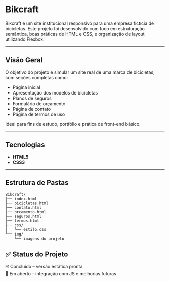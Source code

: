 # Bikcraft

Bikcraft é um site institucional responsivo para uma empresa fictícia de bicicletas. Este projeto foi desenvolvido com foco em estruturação semântica, boas práticas de HTML e CSS, e organização de layout utilizando Flexbox.

---

##  Visão Geral

O objetivo do projeto é simular um site real de uma marca de bicicletas, com seções completas como:

- Página inicial
- Apresentação dos modelos de bicicletas
- Planos de seguros
- Formulário de orçamento
- Página de contato
- Página de termos de uso

Ideal para fins de estudo, portfólio e prática de front-end básico.

---

##  Tecnologias

- **HTML5**  
- **CSS3**  

---

##  Estrutura de Pastas

```
Bikcraft/
├── index.html
├── bicicletas.html
├── contato.html
├── orcamento.html
├── seguros.html
├── termos.html
├── css/
│   └── estilo.css
└── img/
    └── imagens do projeto
```

## ✅ Status do Projeto

☑️ Concluído – versão estática pronta  
🔄 Em aberto – integração com JS e melhorias futuras

